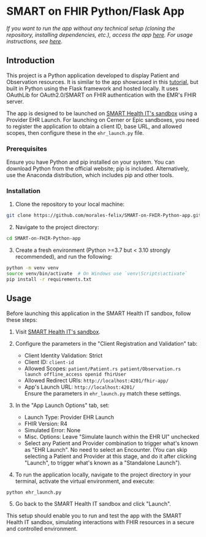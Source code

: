 # SMART on FHIR Python/Flask App  

*If you want to run the app without any technical setup (cloning the repository, installing dependencies, etc.), access the app [here](https://launch.smarthealthit.org/?launch_url=https%3A%2F%2Fsmart-on-fhir-python-app.onrender.com%2F&launch=WzAsIiIsIiIsIkFVVE8iLDAsMCwwLCJwYXRpZW50L1BhdGllbnQucnMgcGF0aWVudC9PYnNlcnZhdGlvbi5ycyBsYXVuY2ggb2ZmbGluZV9hY2Nlc3Mgb3BlbmlkIGZoaXJVc2VyIiwiaHR0cHM6Ly9zbWFydC1vbi1maGlyLXB5dGhvbi1hcHAub25yZW5kZXIuY29tL2ZoaXItYXBwLyIsImNsaWVudC1pZCIsIiIsIiIsIiIsIiIsMCwwXQ&tab=0&validation=1). For usage instructions, see [here](https://github.com/morales-felix/SMART-on-FHIR-Python-app/blob/deployment/README.md#usage).*  

## Introduction

This project is a Python application developed to display Patient and Observation resources. It is similar to the app showcased in this [tutorial](https://engineering.cerner.com/smart-on-fhir-tutorial/), but built in Python using the Flask framework and hosted locally. It uses OAuthLib for OAuth2.0/SMART on FHIR authentication with the EMR's FHIR server.

The app is designed to be launched on [SMART Health IT's sandbox](https://launch.smarthealthit.org/) using a Provider EHR Launch. For launching on Cerner or Epic sandboxes, you need to register the application to obtain a client ID, base URL, and allowed scopes, then configure these in the `ehr_launch.py` file.  

### Prerequisites

Ensure you have Python and pip installed on your system. You can download Python from the official website; pip is included. Alternatively, use the Anaconda distribution, which includes pip and other tools.

### Installation

1. Clone the repository to your local machine:  

```bash
git clone https://github.com/morales-felix/SMART-on-FHIR-Python-app.git
```

2. Navigate to the project directory:  

```bash
cd SMART-on-FHIR-Python-app
```  

3. Create a fresh environment (Python >=3.7 but < 3.10 strongly recommended), and run the following:  

```bash
python -m venv venv
source venv/bin/activate  # On Windows use `venv\Scripts\activate`
pip install -r requirements.txt
```  

## Usage

Before launching this application in the SMART Health IT sandbox, follow these steps:  

1. Visit [SMART Health IT's sandbox](https://launch.smarthealthit.org/).  

2. Configure the parameters in the "Client Registration and Validation" tab:  

    - Client Identity Validation: Strict
    - Client ID: `client-id`
    - Allowed Scopes: `patient/Patient.rs patient/Observation.rs launch offline_access openid fhirUser`
    - Allowed Redirect URIs: `http://localhost:4201/fhir-app/`
    - App's Launch URL: `http://localhost:4201/`  
    Ensure the parameters in `ehr_launch.py` match these settings.  

3. In the "App Launch Options" tab, set:

    - Launch Type: Provider EHR Launch  
    - FHIR Version: R4  
    - Simulated Error: None  
    - Misc. Options: Leave "Simulate launch within the EHR UI" unchecked
    - Select any Patient and Provider combination to trigger what's known as "EHR Launch". No need to select an Encounter. (You can skip selecting a Patient and Provider at this stage, and do it after clicking "Launch", to trigger what's known as a "Standalone Launch").

4. To run the application locally, navigate to the project directory in your terminal, activate the virtual environment, and execute:  

```bash
python ehr_launch.py
```  

5. Go back to the SMART Health IT sandbox and click "Launch".  

This setup should enable you to run and test the app with the SMART Health IT sandbox, simulating interactions with FHIR resources in a secure and controlled environment.
